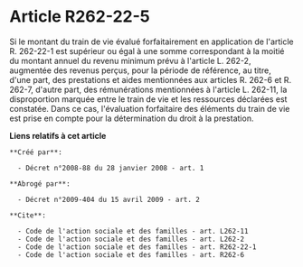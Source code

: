# Article R262-22-5

Si le montant du train de vie évalué forfaitairement en application de l'article R. 262-22-1 est supérieur ou égal à une
somme correspondant à la moitié du montant annuel du revenu minimum prévu à l'article L. 262-2, augmentée des revenus perçus,
pour la période de référence, au titre, d'une part, des prestations et aides mentionnées aux articles R. 262-6 et R. 262-7,
d'autre part, des rémunérations mentionnées à l'article L. 262-11, la disproportion marquée entre le train de vie et les
ressources déclarées est constatée. Dans ce cas, l'évaluation forfaitaire des éléments du train de vie est prise en compte
pour la détermination du droit à la prestation.

**Liens relatifs à cet article**

	**Créé par**:

	  - Décret n°2008-88 du 28 janvier 2008 - art. 1

	**Abrogé par**:

	  - Décret n°2009-404 du 15 avril 2009 - art. 2

	**Cite**:

	  - Code de l'action sociale et des familles - art. L262-11
	  - Code de l'action sociale et des familles - art. L262-2
	  - Code de l'action sociale et des familles - art. R262-22-1
	  - Code de l'action sociale et des familles - art. R262-6
